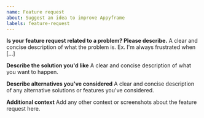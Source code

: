 ```yaml
---
name: Feature request
about: Suggest an idea to improve Appyframe
labels: feature-request
---
```


<!--
Welcome to the Appyframe Framework issue tracker! Before creating an issue, please heed the following:

1. This tracker should only be used to report bugs and request features / enhancements to Appyframe
    - For questions and general support, refer to https://stackoverflow.com/questions/tagged/appyframe
    - For documentation issues, use https://frappeframework.com/docs/user/en or the developer cheetsheet https://frappeframework.com/docs/user/en/bench/resources/bench-commands-cheatsheet
2. Use the search function before creating a new issue. Duplicates will be closed and directed to
   the original discussion.
3. When making a feature request, make sure to be as verbose as possible. The better you convey your message, the     greater the drive to make it happen.
-->

**Is your feature request related to a problem? Please describe.**
A clear and concise description of what the problem is. Ex. I'm always frustrated when [...]

**Describe the solution you'd like**
A clear and concise description of what you want to happen.

**Describe alternatives you've considered**
A clear and concise description of any alternative solutions or features you've considered.

**Additional context**
Add any other context or screenshots about the feature request here.
